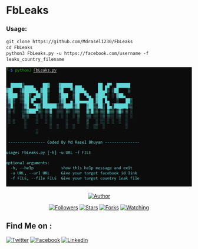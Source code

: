 # FbLeaks

### Usage:
 ```
 git clone https://github.com/Mdrasel1230/FbLeaks
cd FbLeaks
python3 FbLeaks.py -u https://facebook.com/username -f leaks_country_filename
```

![Usage](https://raw.githubusercontent.com/Mdrasel1230/FbLeaks/main/FbLeaks.png)

<p align="center">
<a href="https://github.com/Mdrasel1230"><img title="Author" src="https://img.shields.io/badge/Author-Mdrasel1230-red.svg?style=for-the-badge&logo=github"></a>
</p>
<p align="center">
<a href="https://github.com/Mdrasel1230/followers"><img title="Followers" src="https://img.shields.io/github/followers/Mdrasel1230?color=blue&style=flat-square"></a>
<a href="https://github.com/Mdrasel1230/FbLeaks/stargazers/"><img title="Stars" src="https://img.shields.io/github/stars/Mdrasel1230/FbLeaks?color=red&style=flat-square"></a>
<a href="https://github.com/Mdrasel1230/FbLeaks/network/members"><img title="Forks" src="https://img.shields.io/github/forks/Mdrasel1230/FbLeaks?color=red&style=flat-square"></a>
<a href="https://github.com/Mdrasel1230/FbLeaks/watchers"><img title="Watching" src="https://img.shields.io/github/watchers/Mdrasel1230/FbLeaks?label=Watchers&color=blue&style=flat-square"></a>
</p>

## Find Me on :
[![Twitter](https://img.shields.io/twitter/follow/Mdrasel1230?style=social)](https://twitter.com/Mdrasel1230)
[![Facebook](https://img.shields.io/badge/Facebook-white?style=for-the-badge&logo=facebook)](https://facebook.com/InF3R10R)
[![Linkedin](https://img.shields.io/badge/rasel--bhuyan-blue?style=for-the-badge&logo=linkedin)](https://www.linkedin.com/in/rasel-bhuyan/)
